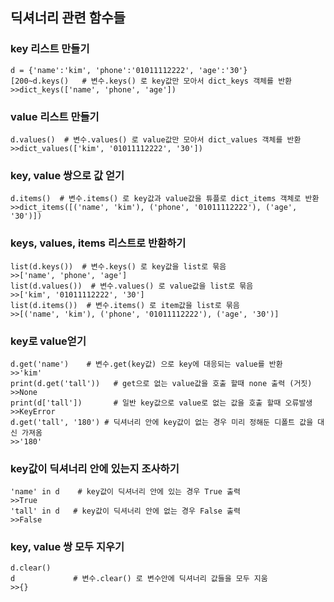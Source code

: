 ## 딕셔너리 관련 함수들

### key 리스트 만들기

```
d = {'name':'kim', 'phone':'01011112222', 'age':'30'}
[200~d.keys()   # 변수.keys() 로 key값만 모아서 dict_keys 객체를 반환
>>dict_keys(['name', 'phone', 'age'])
```

### value 리스트 만들기

```
d.values()  # 변수.values() 로 value값만 모아서 dict_values 객체를 반환
>>dict_values(['kim', '01011112222', '30'])
```

### key, value 쌍으로 값 얻기

```
d.items()  # 변수.items() 로 key값과 value값을 튜플로 dict_items 객체로 반환
>>dict_items([('name', 'kim'), ('phone', '01011112222'), ('age', '30')])
```

### keys, values, items 리스트로 반환하기

```
list(d.keys())  # 변수.keys() 로 key값을 list로 묶음
>>['name', 'phone', 'age']
list(d.values())  # 변수.values() 로 value값을 list로 묶음
>>['kim', '01011112222', '30']
list(d.items())  # 변수.items() 로 item값을 list로 묶음
>>[('name', 'kim'), ('phone', '01011112222'), ('age', '30')]
```

### key로 value얻기

```
d.get('name')    # 변수.get(key값) 으로 key에 대응되는 value를 반환
>>'kim'
print(d.get('tall'))   # get으로 없는 value값을 호출 할때 none 출력 (거짓)
>>None
print(d['tall'])       # 일반 key값으로 value로 없는 값을 호출 할때 오류발생
>>KeyError
d.get('tall', '180') # 딕셔너리 안에 key값이 없는 경우 미리 정해둔 디폴트 값을 대신 가져옴
>>'180'
```

### key값이 딕셔너리 안에 있는지 조사하기

```
'name' in d    # key값이 딕셔너리 안에 있는 경우 True 출력
>>True
'tall' in d   # key값이 딕셔너리 안에 없는 경우 False 출력
>>False
```

### key, value 쌍 모두 지우기

```
d.clear()
d             # 변수.clear() 로 변수안에 딕셔너리 값들을 모두 지움
>>{}
```


